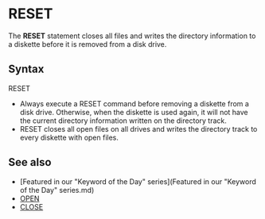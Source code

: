 # RESET

The **RESET** statement closes all files and writes the directory information to a diskette before it is removed from a disk drive.

  

## Syntax

RESET
  

* Always execute a RESET command before removing a diskette from a disk drive. Otherwise, when the diskette is used again, it will not have the current directory information written on the directory track.
* RESET closes all open files on all drives and writes the directory track to every diskette with open files.

  

## See also

* [Featured in our "Keyword of the Day" series](Featured in our "Keyword of the Day" series.md)
* [OPEN](OPEN.md)
* [CLOSE](CLOSE.md)

  

